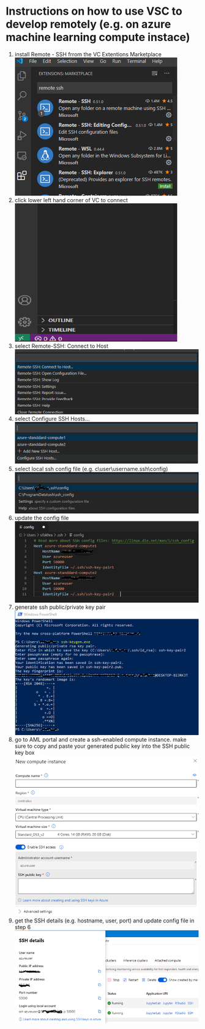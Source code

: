 # Instructions on how to use VSC to develop remotely (e.g. on azure machine learning compute instace)

1. install Remote - SSH frrom the VC Extentions Marketplace <br>
![picture](./images/remote-ssh-plugin-install.PNG)<br>
2. click lower left hand corner of VC to connect <br>
![picture](./images/click-to-connect.PNG)<br>
3. select Remote-SSH: Connect to Host <br>
![picture](./images/connect-to-host.png)<br>
4. select Configure SSH Hosts... <br>
![picture](./images/configure-ssh-host.png)<br>
5. select local ssh config file (e.g. c\user\username\.ssh\config)  <br>
![picture](./images/config_ssh_config_file.png)<br>
6. update the config file <br>
![picture](./images/update-ssh-config-file.PNG)<br>
7. generate ssh public/private key pair <br>
![picture](./images/generate-ssh-key.PNG)<br>
8. go to AML portal and create a ssh-enabled compute instance. make sure to copy and paste your generated public key into the SSH public key box <br>
![picture](./images/create-compute-instance-ssh-enabled.PNG)<br>
9. get the SSH details (e.g. hostname, user, port) and update config file in step 6 <br>
![picture](./images/get-ssh-details.PNG)<br>
